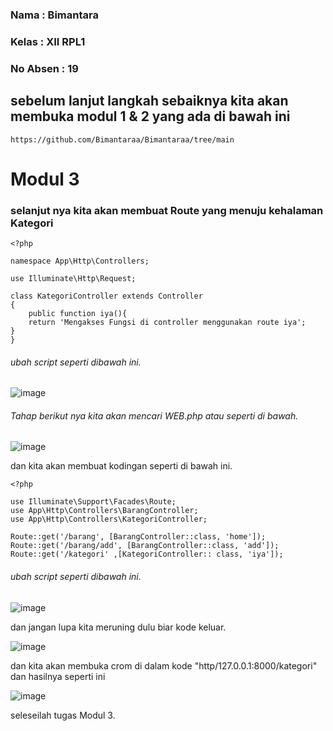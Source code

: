 ### Nama : Bimantara
### Kelas : XII RPL1
### No Absen : 19
## sebelum lanjut langkah sebaiknya kita akan membuka  modul 1 & 2 yang ada di bawah ini
```
https://github.com/Bimantaraa/Bimantaraa/tree/main
```
# Modul 3
### selanjut nya kita akan membuat Route yang menuju kehalaman Kategori
```
<?php

namespace App\Http\Controllers;

use Illuminate\Http\Request;

class KategoriController extends Controller
{
    public function iya(){
    return 'Mengakses Fungsi di controller menggunakan route iya';
}
}
```

###### ubah script seperti dibawah ini.


![image](https://user-images.githubusercontent.com/109930652/182097015-949c4f12-6d51-474d-ad6d-9b4309378507.png)

###### Tahap berikut nya kita akan mencari WEB.php atau seperti di bawah.
![image](https://user-images.githubusercontent.com/109930652/182100029-b833a634-3783-446a-9dbb-4216c529d43e.png)

dan kita akan membuat kodingan seperti di bawah ini.
```
<?php

use Illuminate\Support\Facades\Route;
use App\Http\Controllers\BarangController;
use App\Http\Controllers\KategoriController;

Route::get('/barang', [BarangController::class, 'home']);
Route::get('/barang/add', [BarangController::class, 'add']);
Route::get('/kategori' ,[KategoriController:: class, 'iya']);
```
###### ubah script seperti dibawah ini.
![image](https://user-images.githubusercontent.com/109930652/182100711-fe40d6df-86d3-41d3-b5e0-80e8297ef351.png)

dan jangan lupa kita meruning dulu biar kode keluar.

![image](https://user-images.githubusercontent.com/109930652/182102093-dd7025aa-ad2c-4fa8-b079-ce99d6fbf119.png)

dan kita akan membuka crom di dalam kode "http/127.0.0.1:8000/kategori"
dan hasilnya seperti ini

![image](https://user-images.githubusercontent.com/109930652/182102795-80056910-0f18-453d-b143-fed93b53fbe9.png)

seleseilah tugas Modul 3.

